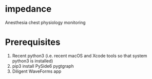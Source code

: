 # impedance
Anesthesia chest physiology monitoring

# Prerequisites
1) Recent python3 (i.e. recent macOS and Xcode tools so that system python3 is installed)
2) pip3 install PySide6 pygtgraph
3) Diligent WaveForms app
